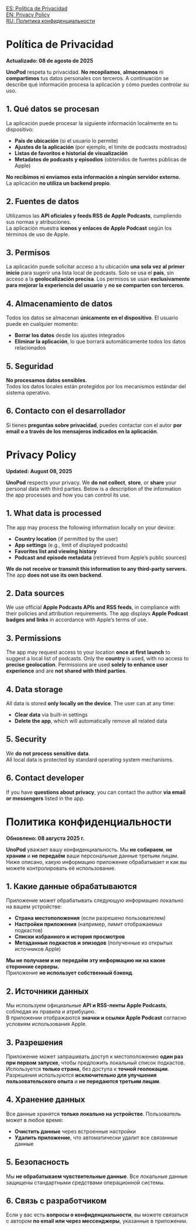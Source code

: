 [ES: Política de Privacidad](#política-de-privacidad)  
[EN: Privacy Policy](#privacy-policy)  
[RU: Политика конфиденциальности](#политика-конфиденциальности)


# Política de Privacidad

**Actualizado: 08 de agosto de 2025**

**UnoPod** respeta tu privacidad. **No recopilamos**, **almacenamos** ni **compartimos** tus datos personales con terceros. 
A continuación se describe qué información procesa la aplicación y cómo puedes controlar su uso.

## 1. Qué datos se procesan
La aplicación puede procesar la siguiente información localmente en tu dispositivo:

- **País de ubicación** (si el usuario lo permite)
- **Ajustes de la aplicación** (por ejemplo, el límite de podcasts mostrados)
- **Listas de favoritos e historial de visualización**
- **Metadatos de podcasts y episodios** (obtenidos de fuentes públicas de Apple)

**No recibimos ni enviamos esta información a ningún servidor externo.**  
La aplicación **no utiliza un backend propio**.

## 2. Fuentes de datos
Utilizamos las **API oficiales y feeds RSS de Apple Podcasts**, cumpliendo sus normas y atribuciones.  
La aplicación muestra **iconos y enlaces de Apple Podcast** según los términos de uso de Apple.

## 3. Permisos
La aplicación puede solicitar acceso a tu ubicación **una sola vez al primer inicio** para sugerir una lista local de podcasts.
Solo se usa el **país**, sin acceso a la **geolocalización precisa**.
Los permisos se usan **exclusivamente para mejorar la experiencia del usuario** y **no se comparten con terceros**.

## 4. Almacenamiento de datos
Todos los datos se almacenan **únicamente en el dispositivo**. El usuario puede en cualquier momento:
- **Borrar los datos** desde los ajustes integrados
- **Eliminar la aplicación**, lo que borrará automáticamente todos los datos relacionados

## 5. Seguridad
**No procesamos datos sensibles**.  
Todos los datos locales están protegidos por los mecanismos estándar del sistema operativo.

## 6. Contacto con el desarrollador
Si tienes **preguntas sobre privacidad**, puedes contactar con el autor **por email o a través de los mensajeros indicados en la aplicación**.



# Privacy Policy

**Updated: August 08, 2025**

**UnoPod** respects your privacy. We **do not collect**, **store**, or **share** your personal data with third parties. 
Below is a description of the information the app processes and how you can control its use.

## 1. What data is processed
The app may process the following information locally on your device:
- **Country location** (if permitted by the user)
- **App settings** (e.g., limit of displayed podcasts)
- **Favorites list and viewing history**
- **Podcast and episode metadata** (retrieved from Apple’s public sources)

**We do not receive or transmit this information to any third-party servers.**
The app **does not use its own backend**.

## 2. Data sources
We use official **Apple Podcasts APIs and RSS feeds**, in compliance with their policies and attribution requirements.
The app displays **Apple Podcast badges and links** in accordance with Apple’s terms of use.

## 3. Permissions
The app may request access to your location **once at first launch** to suggest a local list of podcasts.
Only the **country** is used, with no access to **precise geolocation**.
Permissions are used **solely to enhance user experience** and are **not shared with third parties**.

## 4. Data storage
All data is stored **only locally on the device**. The user can at any time:
- **Clear data** via built-in settings
- **Delete the app**, which will automatically remove all related data

## 5. Security
We **do not process sensitive data**.  
All local data is protected by standard operating system mechanisms.

## 6. Contact developer
If you have **questions about privacy**, you can contact the author **via email or messengers** listed in the app.


# Политика конфиденциальности

**Обновлено: 08 августа 2025 г.**  

**UnoPod** уважает вашу конфиденциальность. Мы **не собираем**, **не храним** и **не передаём** ваши персональные данные третьим лицам. 
Ниже описано, какую информацию приложение обрабатывает и как вы можете контролировать её использование.

## 1. Какие данные обрабатываются
Приложение может обрабатывать следующую информацию локально на вашем устройстве:
- **Страна местоположения** (если разрешено пользователем)
- **Настройки приложения** (например, лимит отображаемых подкастов)
- **Списки избранного и история просмотров**
- **Метаданные подкастов и эпизодов** (полученные из открытых источников Apple)

**Мы не получаем и не передаём эту информацию ни на какие сторонние серверы.**  
Приложение **не использует собственный бэкенд**.

## 2. Источники данных
Мы используем официальные **API и RSS-ленты Apple Podcasts**, соблюдая их правила и атрибуцию.  
В приложении отображаются **значки и ссылки Apple Podcast** согласно условиям использования Apple.

## 3. Разрешения
Приложение может запрашивать доступ к местоположению **один раз при первом запуске**, чтобы предложить локальный список подкастов.  
Используется **только страна**, без доступа к **точной геолокации**.
Разрешения используются **исключительно для улучшения пользовательского опыта** и **не передаются третьим лицам**.

## 4. Хранение данных
Все данные хранятся **только локально на устройстве**. Пользователь может в любое время:
- **Очистить данные** через встроенные настройки
- **Удалить приложение**, что автоматически удалит все связанные данные

## 5. Безопасность
Мы **не обрабатываем чувствительные данные**. 
Все локальные данные защищены стандартными средствами операционной системы.

## 6. Связь с разработчиком
Если у вас есть **вопросы о конфиденциальности**, вы можете связаться с автором **по email или через мессенджеры**, указанные в приложении.
